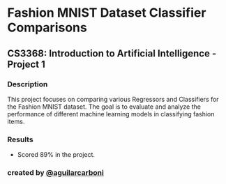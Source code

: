 # Fashion MNIST Dataset Classifier Comparisons

## CS3368: Introduction to Artificial Intelligence - Project 1

### Description

This project focuses on comparing various Regressors and Classifiers for the Fashion MNIST dataset. The goal is to evaluate and analyze the performance of different machine learning models in classifying fashion items.

### Results
- Scored 89% in the project.

### created by [@aguilarcarboni](https://github.com/aguilarcarboni/)
